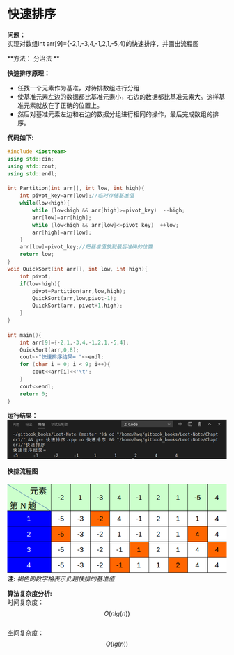 # 快速排序
**问题：**  
实现对数组int arr[9]={-2,1,-3,4,-1,2,1,-5,4}的快速排序，并画出流程图


**方法： 分治法 **

**快速排序原理：**  
* 任找一个元素作为基准，对待排数组进行分组  
* 使基准元素左边的数据都比基准元素小，右边的数据都比基准元素大。这样基准元素就放在了正确的位置上。  
* 然后对基准元素左边和右边的数据分组进行相同的操作，最后完成数组的排序。

**代码如下:**
```cpp
#include <iostream>
using std::cin;
using std::cout;
using std::endl;

int Partition(int arr[], int low, int high){
    int pivot_key=arr[low];//临时存储基准值
    while(low<high){
        while (low<high && arr[high]>=pivot_key)  --high;
        arr[low]=arr[high];
        while (low<high && arr[low]<=pivot_key)  ++low;
        arr[high]=arr[low];
    }
    arr[low]=pivot_key;//把基准值放到最后准确的位置
    return low;
}
void QuickSort(int arr[], int low, int high){
    int pivot;
    if(low<high){
        pivot=Partition(arr,low,high);
        QuickSort(arr,low,pivot-1);
        QuickSort(arr, pivot+1,high);
    }
}

int main(){
    int arr[9]={-2,1,-3,4,-1,2,1,-5,4};
    QuickSort(arr,0,8);
    cout<<"快速排序结果= "<<endl;
    for (char i = 0; i < 9; i++){
        cout<<arr[i]<<'\t';
    }
    cout<<endl;
    return 0;
}
```
**运行结果：**  
![1-2](picture/1-2.png)

**快排流程图**  
　　　　![1-3](picture/1-3.png)  
**注:** *褐色的数字格表示此趟快排的基准值*

**算法复杂度分析:**  
时间复杂度：$$O(nlg(n))$$  
空间复杂度：$$O(lg(n))$$


